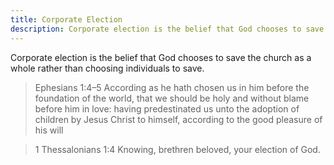 ```yaml
---
title: Corporate Election
description: Corporate election is the belief that God chooses to save the church as a whole rather than choosing individuals to save.
---
```


Corporate election is the belief that God chooses to save the church as a whole rather than choosing individuals to save.

> Ephesians 1:4–5  According as he hath chosen us in him before the foundation of the world, that we should be holy and without blame before him in love: having predestinated us unto the adoption of children by Jesus Christ to himself, according to the good pleasure of his will

> 1 Thessalonians 1:4  Knowing, brethren beloved, your election of God.
